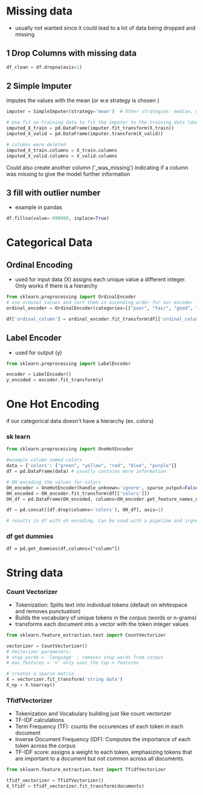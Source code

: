 # Missing data
- usually not wanted since it could lead to a lot of data being dropped and missing

## 1 Drop Columns with missing data
```python
df_clean = df.dropna(axis=1)
```

## 2 Simple Imputer
imputes the values with the mean (or w.e strategy is chosen )
```python
imputer = SimpleImputer(strategy='mean')  # Other strategies: median, most_frequent, constant

# Use fit on training data to fit the imputer to the training data (doesn't need to be fitted again for the validation data)
imputed_X_train = pd.DataFrame(imputer.fit_transform(X_train))
imputed_X_valid = pd.DataFrame(imputer.transform(X_valid))

# columns were deleted
imputed_X_train.columns = X_train.columns
imputed_X_valid.columns = X_valid.columns
```
Could also create another column ('_was_missing') indicating if a column was missing to give the model further information

## 3 fill with outlier number
- example in pandas 
```python
df.fillna(value=-999999, inplace=True)
```

# Categorical Data

## Ordinal Encoding
- used for input data (X)
assigns each unique value a different integer. Only works if there is a hierarchy 
```python
from sklearn.preprocessing import OrdinalEncoder
# use ordinal values and sort them in ascending order for our encoder
ordinal_encoder = OrdinalEncoder(categories=[["poor", "fair", "good", "very good", "excellent"]])

df['ordinal_column'] = ordinal_encoder.fit_transform(df[['ordinal_column']])

```

## Label Encoder
- used for output (y)
```python
from sklearn.preprocessing import LabelEncoder

encoder = LabelEncoder()
y_encoded = encoder.fit_transform(y)

```
# One Hot Encoding
if our categorical data doesn't have a hierarchy (ex. colors)

### sk learn
```python
from sklearn.preprocessing import OneHotEncoder

#example column named colors
data = {'colors': ["green", "yellow", "red", "blue", "purple"]}
df = pd.DataFrame(data) # usually contains more information

# OH encoding the values for colors
OH_encoder = OneHotEncoder(handle_unknown='ignore', sparse_output=False)
OH_encoded = OH_encoder.fit_transform(df[['colors']])
OH_df = pd.DataFrame(OH_encoded, columns=OH_encoder.get_feature_names_out(['colors']))

df = pd.concat([df.drop(columns='colors'), OH_df], axis=1)

# results in df with oh encoding. Can be used with a pipeline and irgnores unknown values 
```

### df get dummies
```
df = pd.get_dummies(df,columns=["column"])
```
# String data 

### Count Vectorizer
- Tokenization: Splits text into individual tokens (default on whitespace and removes punctuation)
- Builds the vocabulary of unique tokens in the corpus (words or n-grams)
- transforms each document into a vector with the token integer values
```python
from sklearn.feature_extraction.text import CountVectorizer

vectorizer = CountVectorizer()
# Vectorizer parameters:
# stop_words = 'language' : removes stop words from corpus
# max_features = 'n' only uses the top n features 

# creates a sparse matrix
X = vectorizer.fit_transform('string data')
X_np = X.toarray()
```

### TfidfVectorizer
- Tokenization and Vocabulary building just like count vectorizer
- TF-IDF calculations 
- Term Frequency (TF): counts the occurences of each token in each document
- Inverse Document Frequency (IDF): Computes the importance of each token across the corpus
- TF-IDF score: assigns a weight to each token, emphasizing tokens that are important to a document but not common across all documents.
```python
from sklearn.feature_extraction.text import TfidfVectorizer

tfidf_vectorizer = TfidfVectorizer() 
X_tfidf = tfidf_vectorizer.fit_transform(documents)
```